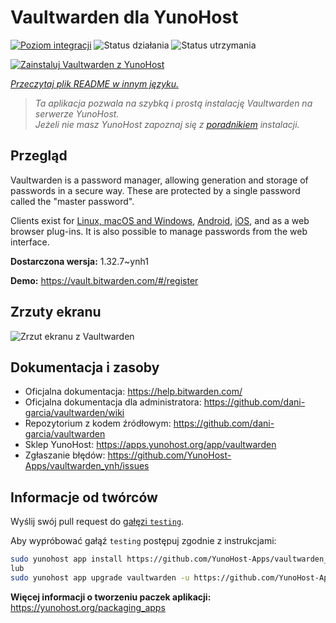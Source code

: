 <!--
To README zostało automatycznie wygenerowane przez <https://github.com/YunoHost/apps/tree/master/tools/readme_generator>
Nie powinno być ono edytowane ręcznie.
-->

# Vaultwarden dla YunoHost

[![Poziom integracji](https://apps.yunohost.org/badge/integration/vaultwarden)](https://ci-apps.yunohost.org/ci/apps/vaultwarden/)
![Status działania](https://apps.yunohost.org/badge/state/vaultwarden)
![Status utrzymania](https://apps.yunohost.org/badge/maintained/vaultwarden)

[![Zainstaluj Vaultwarden z YunoHost](https://install-app.yunohost.org/install-with-yunohost.svg)](https://install-app.yunohost.org/?app=vaultwarden)

*[Przeczytaj plik README w innym języku.](./ALL_README.md)*

> *Ta aplikacja pozwala na szybką i prostą instalację Vaultwarden na serwerze YunoHost.*  
> *Jeżeli nie masz YunoHost zapoznaj się z [poradnikiem](https://yunohost.org/install) instalacji.*

## Przegląd

Vaultwarden is a password manager, allowing generation and storage of passwords in a secure way. These are protected by a single password called the "master password".

Clients exist for [Linux, macOS and Windows](https://bitwarden.com/#download), [Android](https://play.google.com/store/apps/details?id=com.x8bit.bitwarden), [iOS](https://itunes.apple.com/app/bitwarden-free-password-manager/id1137397744?mt=8), and as a web browser plug-ins. It is also possible to manage passwords from the web interface.


**Dostarczona wersja:** 1.32.7~ynh1

**Demo:** <https://vault.bitwarden.com/#/register>

## Zrzuty ekranu

![Zrzut ekranu z Vaultwarden](./doc/screenshots/screenshot1.png)

## Dokumentacja i zasoby

- Oficjalna dokumentacja: <https://help.bitwarden.com/>
- Oficjalna dokumentacja dla administratora: <https://github.com/dani-garcia/vaultwarden/wiki>
- Repozytorium z kodem źródłowym: <https://github.com/dani-garcia/vaultwarden>
- Sklep YunoHost: <https://apps.yunohost.org/app/vaultwarden>
- Zgłaszanie błędów: <https://github.com/YunoHost-Apps/vaultwarden_ynh/issues>

## Informacje od twórców

Wyślij swój pull request do [gałęzi `testing`](https://github.com/YunoHost-Apps/vaultwarden_ynh/tree/testing).

Aby wypróbować gałąź `testing` postępuj zgodnie z instrukcjami:

```bash
sudo yunohost app install https://github.com/YunoHost-Apps/vaultwarden_ynh/tree/testing --debug
lub
sudo yunohost app upgrade vaultwarden -u https://github.com/YunoHost-Apps/vaultwarden_ynh/tree/testing --debug
```

**Więcej informacji o tworzeniu paczek aplikacji:** <https://yunohost.org/packaging_apps>
